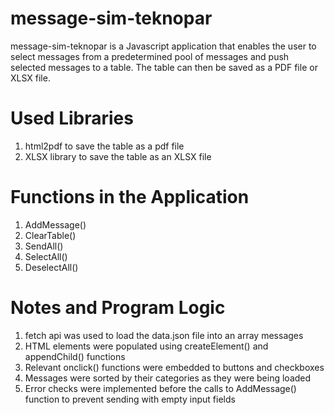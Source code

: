 # message-sim-teknopar
message-sim-teknopar is a Javascript application that enables the user to select messages from a predetermined pool of messages and push selected messages to a table.
The table can then be saved as a PDF file or XLSX file.

# Used Libraries
1. html2pdf to save the table as a pdf file
2. XLSX library to save the table as an XLSX file

# Functions in the Application
1. AddMessage()
2. ClearTable()
3. SendAll()
4. SelectAll()
5. DeselectAll()

# Notes and Program Logic
1. fetch api was used to load the data.json file into an array messages
2. HTML elements were populated using createElement() and appendChild() functions
3. Relevant onclick() functions were embedded to buttons and checkboxes
4. Messages were sorted by their categories as they were being loaded
5. Error checks were implemented before the calls to AddMessage() function to prevent sending with empty input fields
